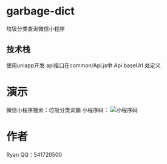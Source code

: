 # garbage-dict
垃圾分类查询微信小程序

## 技术栈

使用uniapp开发
api接口在common/Api.js中 Api.baseUrl 处定义

# 演示

微信小程序搜索：垃圾分类词霸
小程序码：
![小程序码](/moonwalkercui/garbage-dict/blob/master/gh_79151a2cc59d_258.jpg?raw=true)

# 作者

Ryan
QQ：541720500